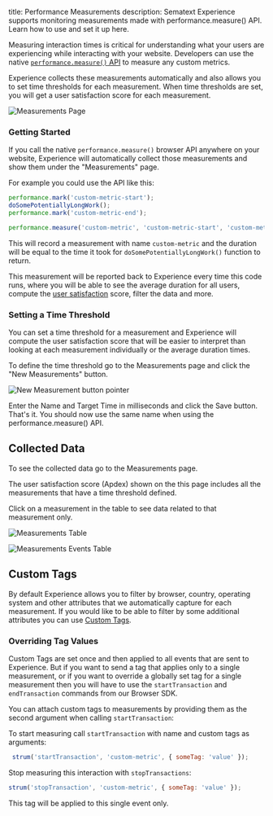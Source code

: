 title: Performance Measurements
description: Sematext Experience supports monitoring measurements made with performance.measure() API. Learn how to use and set it up here.

Measuring interaction times is critical for understanding what your users are experiencing while interacting with your website. Developers can use the native [`performance.measure()` API](https://developer.mozilla.org/en-US/docs/Web/API/Performance/measure) to measure any custom metrics.

Experience collects these measurements automatically and also allows you to set time thresholds for each measurement. When time thresholds are set, you will get a user satisfaction score for each measurement.

<img
  class="content-modal-image"
  alt="Measurements Page"
  src="../../images/experience/measurements/measurements.png"
  title="Measurements Page"
/>

### Getting Started

If you call the native `performance.measure()` browser API anywhere on your website, Experience will automatically collect those measurements and show them under the "Measurements" page.

For example you could use the API like this:

```javascript
performance.mark('custom-metric-start');
doSomePotentiallyLongWork();
performance.mark('custom-metric-end');

performance.measure('custom-metric', 'custom-metric-start', 'custom-metric-end');
```

This will record a measurement with name `custom-metric` and the duration will be equal to the time it took for `doSomePotentiallyLongWork()` function to return.

This measurement will be reported back to Experience every time this code runs, where you will be able to see the average duration for all users, compute the [user satisfaction](/experience/user-satisfaction) score, filter the data and more.

### Setting a Time Threshold

You can set a time threshold for a measurement and Experience will compute the user satisfaction score that will be easier to interpret than looking at each measurement individually or the average duration times.

To define the time threshold go to the Measurements page and click the "New Measurements" button.

<img
  class="content-modal-image"
  alt="New Measurement button pointer"
  src="../../images/experience/measurements/new-min.png"
  title="New Measurement button pointer"
/>

Enter the Name and Target Time in milliseconds and click the Save button. That's it. You should now use the same name when using the performance.measure() API.

## Collected Data

To see the collected data go to the Measurements page.

The user satisfaction score (Apdex) shown on the this page includes all the measurements that have a time threshold defined.

Click on a measurement in the table to see data related to that measurement only.

<img
  class="content-modal-image"
  alt="Measurements Table"
  src="../../images/experience/measurements/measurements-table-min.jpg"
  title="Measurements Table"
/>

<img
  class="content-modal-image"
  alt="Measurements Events Table"
  src="../../images/experience/measurements/measurements-events.png"
  title="Measurement Events Table"
/>


## Custom Tags

By default Experience allows you to filter by browser, country, operating system and other attributes that we automatically capture for each measurement. If you would like to be able to filter by some additional attributes you can use [Custom Tags](/experience/tags).

### Overriding Tag Values

Custom Tags are set once and then applied to all events that are sent to Experience. But if you want to send a tag that applies only to a single measurement, or if you want to override a globally set tag for a single measurement then you will have to use the `startTransaction` and `endTransaction` commands from our Browser SDK.

You can attach custom tags to measurements by providing them as the second argument when calling `startTransaction`:

To start measuring call `startTransaction` with name and custom tags as arguments:

```javascript
 strum('startTransaction', 'custom-metric', { someTag: 'value' });
```

Stop measuring this interaction with `stopTransactions`:

```javascript
strum('stopTransaction', 'custom-metric', { someTag: 'value' });
```

This tag will be applied to this single event only.
